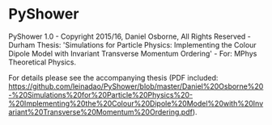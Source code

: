 # PyShower
PyShower 1.0 - Copyright 2015/16, Daniel Osborne, All Rights Reserved - Durham Thesis: 'Simulations for Particle Physics: Implementing the Colour Dipole Model with Invariant Transverse Momentum Ordering' - For: MPhys Theoretical Physics.

For details please see the accompanying thesis (PDF included: https://github.com/leinadao/PyShower/blob/master/Daniel%20Osborne%20-%20Simulations%20for%20Particle%20Physics%20-%20Implementing%20the%20Colour%20Dipole%20Model%20with%20Invariant%20Transverse%20Momentum%20Ordering.pdf).
